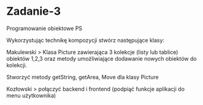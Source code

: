 # Zadanie-3
Programowanie obiektowe PS

Wykorzystując technikę kompozycji stwórz następujące klasy:

Makulewski > Klasa Picture zawierająca 3 kolekcje (listy lub tablice) obiektów 1,2,3 oraz metody umożliwiające dodawanie nowych obiektów do kolekcji.

Stworzyć metody getString, getArea, Move dla klasy Picture

Kozłowski > połączyć backend i frontend (podpiąć funkcje aplikacji do menu użytkownika)
